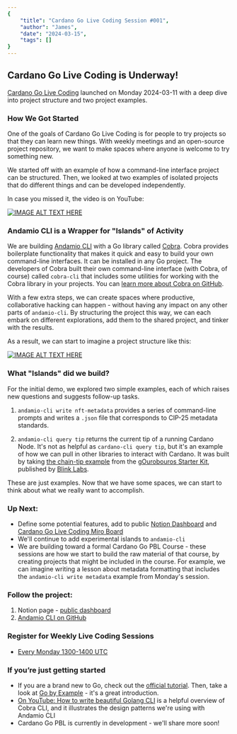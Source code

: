 ```yaml
---
{
    "title": "Cardano Go Live Coding Session #001",
    "author": "James",
    "date": "2024-03-15",
    "tags": []
}
---
```


## Cardano Go Live Coding is Underway!

[Cardano Go Live Coding](https://andamio.notion.site/Open-Source-Cardano-Go-Libraries-Docs-Andamio-CLI-5266383e226246edb37d4c859d2a0a31?pvs=4) launched on Monday 2024-03-11 with a deep dive into project structure and two project examples.

### How We Got Started

One of the goals of Cardano Go Live Coding is for people to try projects so that they can learn new things. With weekly meetings and an open-source project repository, we want to make spaces where anyone is welcome to try something new.

We started off with an example of how a command-line interface project can be structured. Then, we looked at two examples of isolated projects that do different things and can be developed independently.

In case you missed it, the video is on YouTube:

[![IMAGE ALT TEXT HERE](https://img.youtube.com/vi/DktHzCz5eds/0.jpg)](https://www.youtube.com/watch?v=DktHzCz5eds)

### Andamio CLI is a Wrapper for "Islands" of Activity
We are building [Andamio CLI](https://github.com/Andamio-Platform/andamio-cli) with a Go library called [Cobra](https://cobra.dev/). Cobra provides boilerplate functionality that makes it quick and easy to build your own command-line interfaces. It can be installed in any Go project. The developers of Cobra built their own command-line interface (with Cobra, of course) called `cobra-cli` that includes some utilities for working with the Cobra library in your projects. You can [learn more about Cobra on GitHub](https://github.com/spf13/cobra).

With a few extra steps, we can create spaces where productive, collaborative hacking can happen - without having any impact on any other parts of `andamio-cli`. By structuring the project this way, we can each embark on different explorations, add them to the shared project, and tinker with the results.

As a result, we can start to imagine a project structure like this:

[![IMAGE ALT TEXT HERE](/blog/004-miro.png)](https://miro.com/app/board/uXjVNiCr_Y4=/?share_link_id=306678561031)

### What "Islands" did we build?
For the initial demo, we explored two simple examples, each of which raises new questions and suggests follow-up tasks.

1. `andamio-cli write nft-metadata` provides a series of command-line prompts and writes a `.json` file that corresponds to CIP-25 metadata standards.

2. `andamio-cli query tip` returns the current tip of a running Cardano Node. It's not as helpful as `cardano-cli query tip`, but it's an example of how we can pull in other libraries to interact with Cardano. It was built by taking [the chain-tip example](https://github.com/blinklabs-io/gouroboros-starter-kit/tree/main/cmd/chain-tip) from the [gOurobouros Starter Kit](https://github.com/blinklabs-io/gouroboros-starter-kit), published by [Blink Labs](https://github.com/blinklabs-io).

These are just examples. Now that we have some spaces, we can start to think about what we really want to accomplish.

### Up Next:
- Define some potential features, add to public [Notion Dashboard](https://andamio.notion.site/Open-Source-Cardano-Go-Libraries-Docs-Andamio-CLI-5266383e226246edb37d4c859d2a0a31) and [Cardano Go Live Coding Miro Board](https://miro.com/app/board/uXjVNiCr_Y4=/?share_link_id=751356830842)
- We'll continue to add experimental islands to `andamio-cli`
- We are building toward a formal Cardano Go PBL Course - these sessions are how we start to build the raw material of that course, by creating projects that might be included in the course. For example, we can imagine writing a lesson about metadata formatting that includes the `andamio-cli write metadata` example from Monday's session.

### Follow the project:

1. Notion page - [public dashboard](https://andamio.notion.site/Open-Source-Cardano-Go-Libraries-Docs-Andamio-CLI-5266383e226246edb37d4c859d2a0a31?pvs=4)
2. [Andamio CLI on GitHub](https://github.com/Andamio-Platform/andamio-cli)

### Register for Weekly Live Coding Sessions
- [Every Monday 1300-1400 UTC](https://us06web.zoom.us/meeting/register/tZwtcemrqTwoG9fYL2pYvrCwQG9u2tJNmqa6#/registration)

### If you’re just getting started

- If you are a brand new to Go, check out the [official tutorial](https://go.dev/doc/tutorial/getting-started). Then, take a look at [Go by Example](https://gobyexample.com/) - it's a great introduction.
- [On YouTube: How to write beautiful Golang CLI](https://youtu.be/SSRIn5DAmyw?si=ii62s6nVjiX4cUz6) is a helpful overview of Cobra CLI, and it illustrates the design patterns we're using with Andamio CLI
- Cardano Go PBL is currently in development - we'll share more soon!
